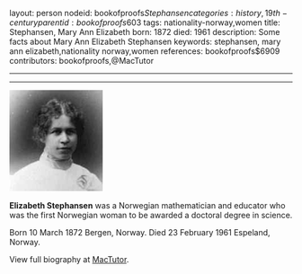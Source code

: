layout: person
nodeid: bookofproofs$Stephansen
categories: history,19th-century
parentid: bookofproofs$603
tags: nationality-norway,women
title: Stephansen, Mary Ann Elizabeth
born: 1872
died: 1961
description: Some facts about Mary Ann Elizabeth Stephansen
keywords: stephansen, mary ann elizabeth,nationality norway,women
references: bookofproofs$6909
contributors: bookofproofs,@MacTutor

---


---

![Stephansen.jpg](https://github.com/bookofproofs/bookofproofs.github.io/blob/main/_sources/_assets/images/portraits/Stephansen.jpg?raw=true)

**Elizabeth Stephansen** was a Norwegian mathematician and educator who was the first Norwegian woman to be awarded a doctoral degree in science.

Born 10 March 1872 Bergen, Norway. Died 23 February 1961 Espeland, Norway.


View full biography at [MacTutor](https://mathshistory.st-andrews.ac.uk/Biographies/Stephansen/).
